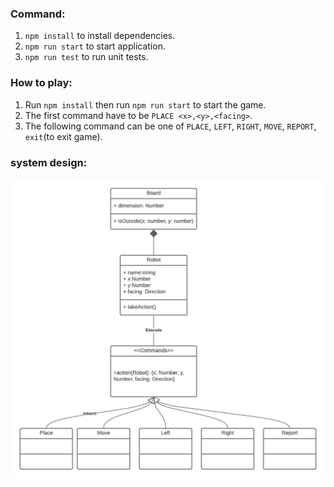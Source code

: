 ### Command:
1. `npm install` to install dependencies.
2. `npm run start` to start application.
3. `npm run test` to run unit tests.

### How to play:
1. Run  `npm install` then run `npm run start` to start the game.
2. The first command have to be `PLACE <x>,<y>,<facing>`.
3. The following command can be one of `PLACE`, `LEFT`, `RIGHT`, `MOVE`, `REPORT`, `exit`(to exit game).

### system design:
![Solution](toy-robot-design.jpeg?raw=true "Solution Architecture")